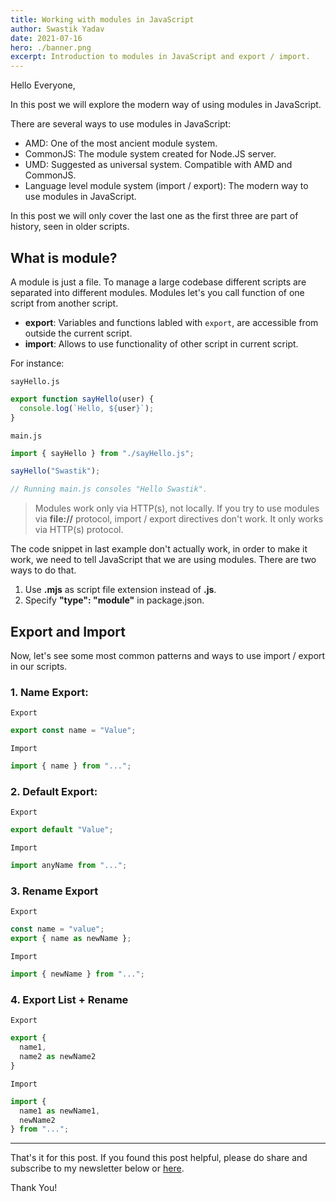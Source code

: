 ```yaml
---
title: Working with modules in JavaScript
author: Swastik Yadav
date: 2021-07-16
hero: ./banner.png
excerpt: Introduction to modules in JavaScript and export / import.
---
```


Hello Everyone,

In this post we will explore the modern way of using modules in JavaScript.

There are several ways to use modules in JavaScript:

- AMD: One of the most ancient module system.
- CommonJS: The module system created for Node.JS server.
- UMD: Suggested as universal system. Compatible with AMD and CommonJS.
- Language level module system (import / export): The modern way to use modules in JavaScript.

In this post we will only cover the last one as the first three are part of history, seen in older scripts.

## What is module?
A module is just a file. To manage a large codebase different scripts are separated into different modules. Modules let's you call function of one script from another script.

- **export**: Variables and functions labled with `export`, are accessible from outside the current script.
- **import**: Allows to use functionality of other script in current script.

For instance:

`sayHello.js`
```js
export function sayHello(user) {
  console.log(`Hello, ${user}`);
}
```

`main.js`
```js
import { sayHello } from "./sayHello.js";

sayHello("Swastik");

// Running main.js consoles "Hello Swastik".
```

> Modules work only via HTTP(s), not locally.
If you try to use modules via **file://** protocol, import / export directives don't work. It only works via HTTP(s) protocol.

The code snippet in last example don't actually work, in order to make it work, we need to tell JavaScript that we are using modules. There are two ways to do that.

1. Use **.mjs** as script file extension instead of **.js**.
2. Specify **"type": "module"** in package.json.

## Export and Import
Now, let's see some most common patterns and ways to use import / export in our scripts.

### 1. Name Export:

`Export`
```js
export const name = "Value";
```

`Import`
```js
import { name } from "...";
```

### 2. Default Export:

`Export`
```js
export default "Value";
```

`Import`
```js
import anyName from "...";
```

### 3. Rename Export

`Export`
```js
const name = "value";
export { name as newName };
```

`Import`
```js
import { newName } from "...";
```

### 4. Export List + Rename

`Export`
```js
export {
  name1,
  name2 as newName2
}
```

`Import`
```js
import {
  name1 as newName1,
  newName2
} from "...";
```

---------------------------

That's it for this post. If you found this post helpful, please do share and subscribe to my newsletter below or [here](./subscribe).

Thank You!